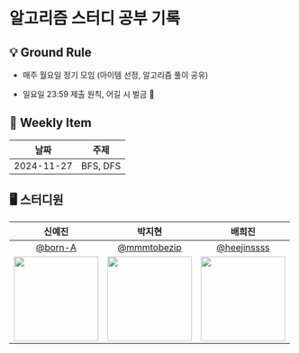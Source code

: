 # 알고리즘 스터디 공부 기록

## 💡 Ground Rule
- 매주 월요일 정기 모임 (아이템 선정, 알고리즘 풀이 공유)

- 일요일 23:59 제출 원칙, 어길 시 벌금 💸

## 📢 Weekly Item
| 날짜 | 주제 |
| :-: | :-: |
| 2024-11-27| BFS, DFS |

## 🖥️ 스터디원
| 신예진 | 박지현 | 배희진 |
| :-: | :-: | :-: |
| [@born-A](https://github.com/born-A) | [@mmmtobezip](https://github.com/mmmtobezip) | [@heejinssss](https://github.com/heejinssss) |
|<img src="https://github.com/born-A.png" style="width:150px; height:150px;">|<img src="https://github.com/mmmtobezip.png" style="width:150px; height:150px;">|<img src="https://github.com/heejinssss.png" style="width:150px; height:150px;">|
